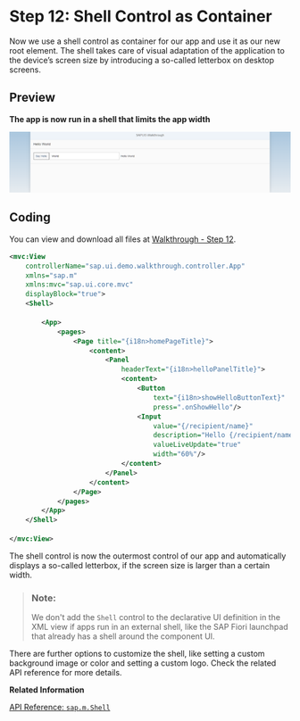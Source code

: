 <!-- loio4df1d914e52d4b1aa0805eb01522537e -->

# Step 12: Shell Control as Container

Now we use a shell control as container for our app and use it as our new root element. The shell takes care of visual adaptation of the application to the device’s screen size by introducing a so-called letterbox on desktop screens.



## Preview

   
  
**The app is now run in a shell that limits the app width**

 ![](images/SAPUI5_Walkthrough_Step_12_011584a.png "The app is now run in a shell that limits the app width") 



## Coding

You can view and download all files at [Walkthrough - Step 12](https://ui5.sap.com/#/entity/sap.m.tutorial.walkthrough/sample/sap.m.tutorial.walkthrough.12).

```xml
<mvc:View
	controllerName="sap.ui.demo.walkthrough.controller.App"
	xmlns="sap.m"
	xmlns:mvc="sap.ui.core.mvc"
	displayBlock="true">
	<Shell>

		<App>
			<pages>
				<Page title="{i18n>homePageTitle}">
					<content>
						<Panel
							headerText="{i18n>helloPanelTitle}">
							<content>
								<Button
									text="{i18n>showHelloButtonText}"
									press=".onShowHello"/>
								<Input
									value="{/recipient/name}"
									description="Hello {/recipient/name}"
									valueLiveUpdate="true"
									width="60%"/>
							</content>
						</Panel>
					</content>
				</Page>
			</pages>
		</App>
	</Shell>

</mvc:View>

```

The shell control is now the outermost control of our app and automatically displays a so-called letterbox, if the screen size is larger than a certain width.

> ### Note:  
> We don't add the `Shell` control to the declarative UI definition in the XML view if apps run in an external shell, like the SAP Fiori launchpad that already has a shell around the component UI.

There are further options to customize the shell, like setting a custom background image or color and setting a custom logo. Check the related API reference for more details.

**Related Information**  


[API Reference: `sap.m.Shell`](https://ui5.sap.com/#/api/sap.m.Shell)

